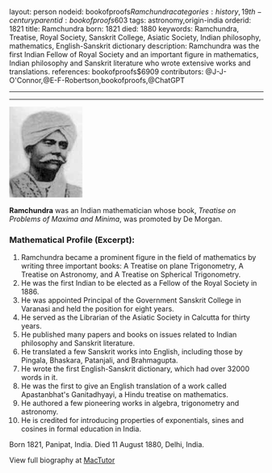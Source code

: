 layout: person
nodeid: bookofproofs$Ramchundra
categories: history,19th-century
parentid: bookofproofs$603
tags: astronomy,origin-india
orderid: 1821
title: Ramchundra
born: 1821
died: 1880
keywords: Ramchundra, Treatise, Royal Society, Sanskrit College, Asiatic Society, Indian philosophy, mathematics, English-Sanskrit dictionary
description: Ramchundra was the first Indian Fellow of Royal Society and an important figure in mathematics, Indian philosophy and Sanskrit literature who wrote extensive works and translations.
references: bookofproofs$6909
contributors: @J-J-O'Connor,@E-F-Robertson,bookofproofs,@ChatGPT

---



---

![Ramchundra.jpg](https://github.com/bookofproofs/bookofproofs.github.io/blob/main/_sources/_assets/images/portraits/Ramchundra.jpg?raw=true)

**Ramchundra** was an Indian mathematician whose book, _Treatise on Problems of Maxima and Minima_, was promoted by De Morgan.

### Mathematical Profile (Excerpt):
1. Ramchundra became a prominent figure in the field of mathematics by writing three important books: A Treatise on plane Trigonometry, A Treatise on Astronomy, and A Treatise on Spherical Trigonometry. 
2. He was the first Indian to be elected as a Fellow of the Royal Society in 1886.
3. He was appointed Principal of the Government Sanskrit College in Varanasi and held the position for eight years.
4. He served as the Librarian of the Asiatic Society in Calcutta for thirty years.
5. He published many papers and books on issues related to Indian philosophy and Sanskrit literature.
6. He translated a few Sanskrit works into English, including those by Pingala, Bhaskara, Patanjali, and Brahmagupta.
7. He wrote the first English-Sanskrit dictionary, which had over 32000 words in it.
8. He was the first to give an English translation of a work called Apastanbhat's Ganitadhyayi, a Hindu treatise on mathematics.
9. He authored a few pioneering works in algebra, trigonometry and astronomy.
10. He is credited for introducing properties of exponentials, sines and cosines in formal education in India.

Born 1821, Panipat, India. Died 11 August 1880, Delhi, India.

View full biography at [MacTutor](https://mathshistory.st-andrews.ac.uk/Biographies/Ramchundra/)

